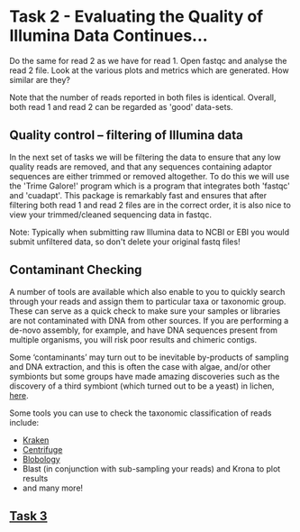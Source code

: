 # Task 2 - Evaluating the Quality of Illumina Data Continues...
Do the same for read 2 as we have for read 1. Open fastqc and analyse the read 2 file. Look at the
various plots and metrics which are generated. How similar are they?

Note that the number of reads reported in both files is identical. Overall, both read 1 and read 2 can be regarded as 'good' data-sets.

## Quality control – filtering of Illumina data
In the next set of tasks we will be filtering the data to ensure that any low quality reads are removed, and that any
sequences containing adaptor sequences are either trimmed or removed altogether. To do this we will
use the 'Trime Galore!' program which is a program that integrates both 'fastqc' and 'cuadapt'. This package is remarkably fast and ensures that after filtering both read 1 and read 2 files are in the correct order, it is also nice to view your trimmed/cleaned sequencing data in fastqc.

Note: Typically when submitting raw Illumina data to NCBI or EBI you would submit unfiltered data, so
don't delete your original fastq files!

## Contaminant Checking
A number of tools are available which also enable to you to quickly search through your reads and assign them to particular taxa or taxonomic group. These can serve as a quick check to make sure your samples or libraries are not contaminated with DNA from other sources. If you are performing a de-novo assembly, for example, and have DNA sequences present from multiple
organisms, you will risk poor results and chimeric contigs.

Some ‘contaminants’ may turn out to be inevitable by-products of sampling and DNA extraction, and this is often the case with algae, and/or other symbionts but some groups have made amazing discoveries such as the discovery of a third symbiont (which turned out to be a yeast) in lichen, [here](http://science.sciencemag.org/content/353/6298/488.full).

Some tools you can use to check the taxonomic classification of reads include:
 * [Kraken](https://ccb.jhu.edu/software/kraken2/)
 * [Centrifuge](https://ccb.jhu.edu/software/centrifuge/)
 * [Blobology](https://blobtoolkit.genomehubs.org/)
 * Blast (in conjunction with sub-sampling your reads) and Krona to plot results
 * and many more!

## [Task 3]()
